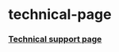 # technical-page

### [Technical support page](https://ashwinkrishnaswamy.github.io/technical-page/)

